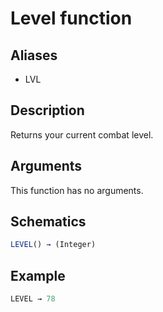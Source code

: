 # Level function

## Aliases

- LVL

## Description

Returns your current combat level.

## Arguments

This function has no arguments.

## Schematics

```js
LEVEL() → (Integer)
```

## Example

```js
LEVEL → 78
```
